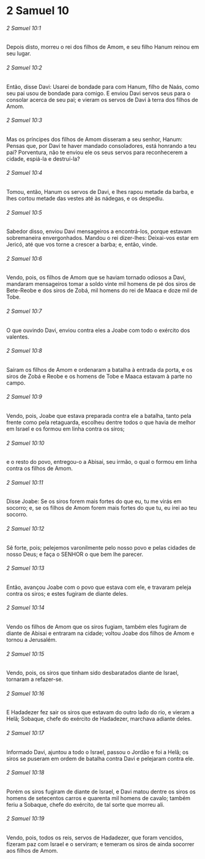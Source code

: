 # 2 Samuel 10

###### 2 Samuel 10:1

Depois disto, morreu o rei dos filhos de Amom, e seu filho Hanum reinou em seu lugar.

###### 2 Samuel 10:2

Então, disse Davi: Usarei de bondade para com Hanum, filho de Naás, como seu pai usou de bondade para comigo. E enviou Davi servos seus para o consolar acerca de seu pai; e vieram os servos de Davi à terra dos filhos de Amom.

###### 2 Samuel 10:3

Mas os príncipes dos filhos de Amom disseram a seu senhor, Hanum: Pensas que, por Davi te haver mandado consoladores, está honrando a teu pai? Porventura, não te enviou ele os seus servos para reconhecerem a cidade, espiá-la e destruí-la?

###### 2 Samuel 10:4

Tomou, então, Hanum os servos de Davi, e lhes rapou metade da barba, e lhes cortou metade das vestes até às nádegas, e os despediu.

###### 2 Samuel 10:5

Sabedor disso, enviou Davi mensageiros a encontrá-los, porque estavam sobremaneira envergonhados. Mandou o rei dizer-lhes: Deixai-vos estar em Jericó, até que vos torne a crescer a barba; e, então, vinde.

###### 2 Samuel 10:6

Vendo, pois, os filhos de Amom que se haviam tornado odiosos a Davi, mandaram mensageiros tomar a soldo vinte mil homens de pé dos siros de Bete-Reobe e dos siros de Zobá, mil homens do rei de Maaca e doze mil de Tobe.

###### 2 Samuel 10:7

O que ouvindo Davi, enviou contra eles a Joabe com todo o exército dos valentes.

###### 2 Samuel 10:8

Saíram os filhos de Amom e ordenaram a batalha à entrada da porta, e os siros de Zobá e Reobe e os homens de Tobe e Maaca estavam à parte no campo.

###### 2 Samuel 10:9

Vendo, pois, Joabe que estava preparada contra ele a batalha, tanto pela frente como pela retaguarda, escolheu dentre todos o que havia de melhor em Israel e os formou em linha contra os siros;

###### 2 Samuel 10:10

e o resto do povo, entregou-o a Abisai, seu irmão, o qual o formou em linha contra os filhos de Amom.

###### 2 Samuel 10:11

Disse Joabe: Se os siros forem mais fortes do que eu, tu me virás em socorro; e, se os filhos de Amom forem mais fortes do que tu, eu irei ao teu socorro.

###### 2 Samuel 10:12

Sê forte, pois; pelejemos varonilmente pelo nosso povo e pelas cidades de nosso Deus; e faça o SENHOR o que bem lhe parecer.

###### 2 Samuel 10:13

Então, avançou Joabe com o povo que estava com ele, e travaram peleja contra os siros; e estes fugiram de diante deles.

###### 2 Samuel 10:14

Vendo os filhos de Amom que os siros fugiam, também eles fugiram de diante de Abisai e entraram na cidade; voltou Joabe dos filhos de Amom e tornou a Jerusalém.

###### 2 Samuel 10:15

Vendo, pois, os siros que tinham sido desbaratados diante de Israel, tornaram a refazer-se.

###### 2 Samuel 10:16

E Hadadezer fez sair os siros que estavam do outro lado do rio, e vieram a Helã; Sobaque, chefe do exército de Hadadezer, marchava adiante deles.

###### 2 Samuel 10:17

Informado Davi, ajuntou a todo o Israel, passou o Jordão e foi a Helã; os siros se puseram em ordem de batalha contra Davi e pelejaram contra ele.

###### 2 Samuel 10:18

Porém os siros fugiram de diante de Israel, e Davi matou dentre os siros os homens de setecentos carros e quarenta mil homens de cavalo; também feriu a Sobaque, chefe do exército, de tal sorte que morreu ali.

###### 2 Samuel 10:19

Vendo, pois, todos os reis, servos de Hadadezer, que foram vencidos, fizeram paz com Israel e o serviram; e temeram os siros de ainda socorrer aos filhos de Amom.

